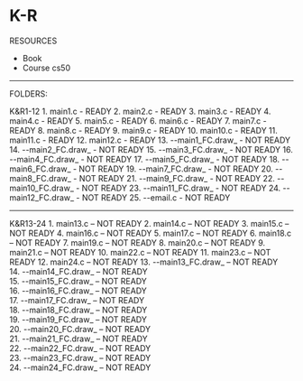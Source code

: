 # K-R
RESOURCES
- Book
- Course cs50
  
-------------------------------------------------------------------------------------------------------------------------------------------------------------------------------------------------------------------------------

FOLDERS:

K&R1-12
    1. main1.c - READY
    2. main2.c - READY
    3. main3.c - READY
    4. main4.c - READY
    5. main5.c - READY
    6. main6.c - READY
    7. main7.c - READY
    8. main8.c - READY
    9. main9.c - READY
    10. main10.c - READY
    11. main11.c - READY
    12. main12.c - READY
    13. --main1_FC.draw_ - NOT READY
    14. --main2_FC.draw_ - NOT READY
    15. --main3_FC.draw_ - NOT READY
    16. --main4_FC.draw_ - NOT READY
    17. --main5_FC.draw_ - NOT READY
    18. --main6_FC.draw_ - NOT READY
    19. --main7_FC.draw_ - NOT READY
    20. --main8_FC.draw_ - NOT READY
    21. --main9_FC.draw_ - NOT READY
    22. --main10_FC.draw_ - NOT READY
    23. --main11_FC.draw_ - NOT READY
    24. --main12_FC.draw_ - NOT READY
    25. --email.c - NOT READY

-------------------------------------------------------------------------------------------------------------------------------------------------------------------------------------------------------------------------------
K&R13-24
    1. main13.c  – NOT READY
    2. main14.c  – NOT READY
    3. main15.c  – NOT READY
    4. main16.c  – NOT READY
    5. main17.c  – NOT READY
    6. main18.c  – NOT READY
    7. main19.c  – NOT READY
    8. main20.c  – NOT READY
    9. main21.c  – NOT READY
    10. main22.c  – NOT READY
    11. main23.c  – NOT READY
    12. main24.c  – NOT READY
    13.  --main13_FC.draw_  – NOT READY  
    14.  --main14_FC.draw_  – NOT READY  
    15.  --main15_FC.draw_  – NOT READY  
    16.  --main16_FC.draw_  – NOT READY  
    17.  --main17_FC.draw_  – NOT READY  
    18.  --main18_FC.draw_  – NOT READY  
    19.  --main19_FC.draw_  – NOT READY  
    20.  --main20_FC.draw_  – NOT READY  
    21.  --main21_FC.draw_  – NOT READY  
    22.  --main22_FC.draw_  – NOT READY  
    23.  --main23_FC.draw_  – NOT READY  
    24.  --main24_FC.draw_  – NOT READY
